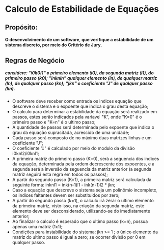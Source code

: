# Calculo de Estabilidade de Equações

## Propósito:
#### O desenvolvimento de um software, que verifique a estabilidade de um sistema discreto, por meio do Critério de Jury.

## Regras de Negócio
##### considere: "i0k0l1" o primeiro elemento (i0), da segunda matriz (l1), do primeiro passo (k0); "inknln" qualquer elemento (in), de qualquer matriz (ln), de qualquer passo (kn); "jkn" o coeficiente "J" de qualquer passo (kn).
- O software deve receber como entrada os indices equação que descreve o sistema e o expoente que indica o grau desta equação;
- O calculo para determinar a estabilidade da equação será realizado em passos, estes  serão indicados pela variavel "K", onde "K=0" é o primeiro passo e "K=n" é o ultimo passo;
- A quantidade de passos será determinada pelo expoente que indica o grau da equação supracitada, acrescido de uma unidade;
- Cada passo será composto de no máximo duas matrizes linhas e um coeficiente "J";
- O coeficiente "J" é calculado por meio do modulo da divisão i0knl2/i0knl1;
- A primeira matriz do primeiro passo (K=0), será a seguencia dos indices da equação, determinada pela ordem decrescente dos expoentes, e a segunda será a inversão da seguencia da matriz anterior (a segunda matriz seguirá esta regra em todos os passos);
- A partir do segundo passo (K=1), a primeira matriz será calculada da seguinte forma: inknl1 = ink(n-1)l1 - ink(n-1)l2 * jkn;
- Caso a equação que descreve o sistema seja um polinômio incompleto, os indices faltantes devem ser substituidos por zero;
- A partir do segundo passo (k=1), o calculo irá zerar o ultimo elemento da primeira matriz, visto isso, na criação da segunda matriz, este elemento deve ser desconsiderado, utilizando-se do imediatamente anterior;
- Ao finalizar o calculo é esperado que o ultimo passo (k=n), possua apenas uma matriz (1x1);
- Condições para instabilidade do sistema: jkn >= 1 ; o único elemento da matriz do ultimo passo é igual a zero; se ocorrer divisão por 0 em qualquer passo.